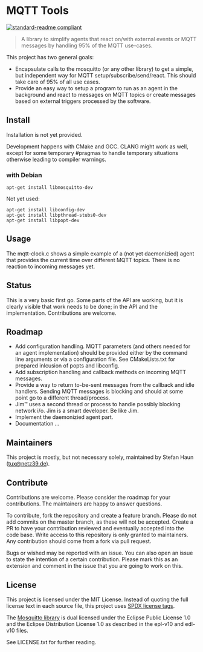 # MQTT Tools

[![standard-readme compliant](https://img.shields.io/badge/readme%20style-standard-brightgreen.svg?style=flat-square)](https://github.com/RichardLitt/standard-readme)

> A library to simplify agents that react on/with external events or MQTT messages by handling 95% of the MQTT use-cases.

This project has two general goals:
* Encapsulate calls to the mosquitto (or any other library) to get a simple, but independent way for MQTT setup/subscribe/send/react. This should take care of 95% of all use cases.
* Provide an easy way to setup a program to run as an agent in the background and react to messages on MQTT topics or create messages based on external triggers processed by the software.

## Install
Installation is not yet provided.

Development happens with CMake and GCC.
CLANG might work as well, except for some temporary #pragmas to handle temporary situations otherwise leading to compiler warnings.

### with Debian
```
apt-get install libmosquitto-dev
```

Not yet used:
```
apt-get install libconfig-dev
apt-get install libpthread-stubs0-dev
apt-get install libpopt-dev
```

## Usage
The mqtt-clock.c shows a simple example of a (not yet daemonizied) agent that provides the current time over different MQTT topics. There is no reaction to incoming messages yet.

## Status
This is a very basic first go. Some parts of the API are working, but it is clearly visible that work needs to be done; in the API and the implementation. Contributions are welcome.


## Roadmap
* Add configuration handling. MQTT parameters (and others needed for an agent implementation) should be provided either by the command line arguments or via a configuration file. See CMakeLists.txt for prepared inlcusion of popts and libconfig.
* Add subscription handling and callback methods on incoming MQTT messages.
* Provide a way to return to-be-sent messages from the callback and idle handlers. Sending MQTT messages is blocking and should at some point go to a different thread/process.
* Jim™ uses a second thread or process to handle possibly blocking network i/o. Jim is a smart developer. Be like Jim.
* Implement the daemonizied agent part.
* Documentation …

## Maintainers

This project is mostly, but not necessary solely, maintained by Stefan Haun (<tux@netz39.de>).

## Contribute
Contributions are welcome. Please consider the roadmap for your contributions. The maintainers are happy to answer questions.

To contribute, fork the repository and create a feature branch. Please do not add commits on the master branch, as these will not be accepted. Create a PR to have your contribution reviewed and eventually accepted into the code base. Write access to this repository is only granted to maintainers. Any contribution should come from a fork via pull request.

Bugs or wished may be reported with an issue. You can also open an issue to state the intention of a certain contribution. Please mark this as an extension and comment in the issue that you are going to work on this.


## License

This project is licensed under the MIT License.
Instead of quoting the full license text in each source file, this project uses [SPDX license tags](https://spdx.org/).

The [Mosquitto library](https://mosquitto.org/) is dual licensed under the Eclipse Public License 1.0 and the Eclipse Distribution License 1.0 as described in the epl-v10 and edl-v10 files.

See LICENSE.txt for further reading.
